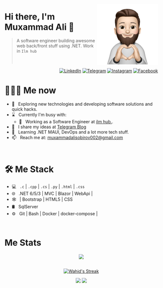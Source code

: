 <a href="https://t.me/muxammad_ali_21"><img src="34f9c20179ef29ce7b8c1f52359cf9d3-sticker.png" align="right" height="200"/></a>

# Hi there, I'm Muxammad Ali 👋

> A software engineer building awesome web back/front stuff using .NET. Work in `Ilm hub`
<br/><br/><br/>

<p align="end">
<a href="https://www.linkedin.com/in/muxammad-ali-sobirov-777746220/"><img alt="LinkedIn" src="https://img.shields.io/badge/LinkedIn-gray?style=flat-square&logo=linkedin"></a>
<a href="https://t.me/Muhammad_Ali_ibn_Ismail"><img alt="Telegram" src="https://img.shields.io/badge/telegram-gray?style=flat-square&logo=telegram"></a>
<a href="https://www.instagram.com/muxammad_ali_21/"><img alt="Instagram" src="https://img.shields.io/badge/instagram-gray?style=flat-square&logo=instagram"></a>
<a href="https://www.facebook.com/muxammadali.sobirov.12/"><img alt="Facebook" src="https://img.shields.io/badge/facebook-gray?style=flat-square&logo=facebook"></a>
</p>

<h1> 👨🏻‍💻 Me now </h1>

- 🤔 &nbsp; Exploring new technologies and developing software solutions and quick hacks.
- ⌛️ &nbsp; Currently I'm busy with:
  - 💼 &nbsp; Working as a Software Engineer at [ilm hub.](https://ilmhub.uz).
- 📝 &nbsp; I share my ideas at [Telegram Blog](https://t.me/muxammadali_blog)
- 🌱 &nbsp; Learning .NET MAUI, DevOps and a lot more tech stuff.
- 📫 &nbsp; Reach me at: muxammadalisobirov002@gmail.com

<br/>

<h1>🛠 Me Stack</h1>

- 💻 &nbsp; `.c` | `.cpp` | `.cs` | `.py` | `.html` | `.css`
- 🌐 &nbsp; .NET 6/5/3 | MVC | Blazor | WebApi |
- 🕸 &nbsp; | Bootstrap | HTML5 | CSS
- 🛢 &nbsp; SqlServer 
-  ⚙️ &nbsp; Git | Bash | Docker | docker-compose |

<br/>

<h1>Me Stats</h1>

<div align="center">
<a href="">
  <img align="center" src="https://github-readme-stats.vercel.app/api?username=AdhamjonovUmar&count_private=true&include_all_commits=true&show_icons=true&title_color=007bff&text_color=e7e7e7&icon_color=007bff&bg_color=171c28" />
<a />
<div>
 <br/>

[![Wahid's Streak](https://github-readme-streak-stats.herokuapp.com?user=muxammadali001&theme=dark&date_format=M%20j%5B%2C%20Y%5D&border=FFFFFF&ring=3722DD)](https://git.io/streak-stats)

[![](https://komarev.com/ghpvc/?username=muxammadali001&color=orange&label=Profile%20Views)](https://github.com/muxammadali001/muxammadali001)
[![](https://img.shields.io/github/followers/muxammadali001?label=GitHub%20Followers)](https://github.com/muxammadali001)

<!--
**muxammad_ali_21/muxammad_ali_21** is a ✨ _special_ ✨ repository because its `README.md` (this file) appears on your GitHub profile.

Here are some ideas to get you started:

- 🔭 I’m currently working on ...
- 🌱 I’m currently learning ...
- 👯 I’m looking to collaborate on ...
- 🤔 I’m looking for help with ...
- 💬 Ask me about ...
- 📫 How to reach me: ...
- 😄 Pronouns: ...
- ⚡ Fun fact: ...
-->
